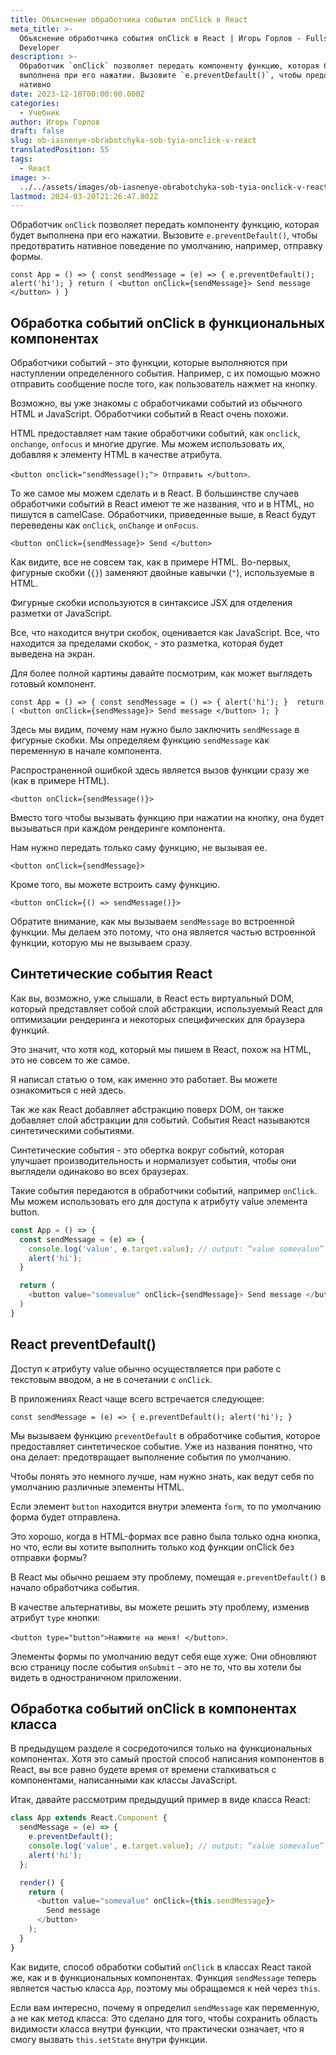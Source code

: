 ```yaml
---
title: Объяснение обработчика события onClick в React
meta_title: >-
  Объяснение обработчика события onClick в React | Игорь Горлов - Fullstack
  Developer
description: >-
  Обработчик `onClick` позволяет передать компоненту функцию, которая будет
  выполнена при его нажатии. Вызовите `e.preventDefault()`, чтобы предотвратить
  нативно
date: 2023-12-18T00:00:00.000Z
categories:
  - Учебник
author: Игорь Горлов
draft: false
slug: ob-iasnenye-obrabotchyka-sob-tyia-onclick-v-react
translatedPosition: 55
tags:
  - React
image: >-
  ../../assets/images/ob-iasnenye-obrabotchyka-sob-tyia-onclick-v-react-Dec-18-2023.avif
lastmod: 2024-03-20T21:26:47.802Z
---
```


Обработчик `onClick` позволяет передать компоненту функцию, которая будет выполнена при его нажатии. Вызовите `e.preventDefault()`, чтобы предотвратить нативное поведение по умолчанию, например, отправку формы.

`const App = () => { const sendMessage = (e) => { e.preventDefault(); alert('hi'); } return ( <button onClick={sendMessage}> Send message </button> ) }`

## Обработка событий onClick в функциональных компонентах

Обработчики событий - это функции, которые выполняются при наступлении определенного события. Например, с их помощью можно отправить сообщение после того, как пользователь нажмет на кнопку.

Возможно, вы уже знакомы с обработчиками событий из обычного HTML и JavaScript. Обработчики событий в React очень похожи.

HTML предоставляет нам такие обработчики событий, как `onclick`, `onchange`, `onfocus` и многие другие. Мы можем использовать их, добавляя к элементу HTML в качестве атрибута.

`<button onclick="sendMessage();"> Отправить </button>`.

То же самое мы можем сделать и в React. В большинстве случаев обработчики событий в React имеют те же названия, что и в HTML, но пишутся в camelCase. Обработчики, приведенные выше, в React будут переведены как `onClick`, `onChange` и `onFocus`.

`<button onClick={sendMessage}> Send </button>`

Как видите, все не совсем так, как в примере HTML. Во-первых, фигурные скобки (`{}`) заменяют двойные кавычки (`"`), используемые в HTML.

Фигурные скобки используются в синтаксисе JSX для отделения разметки от JavaScript.

Все, что находится внутри скобок, оценивается как JavaScript. Все, что находится за пределами скобок, - это разметка, которая будет выведена на экран.

Для более полной картины давайте посмотрим, как может выглядеть готовый компонент.

`const App = () => { const sendMessage = () => { alert('hi'); }  return ( <button onClick={sendMessage}> Send message </button> ); }`

Здесь мы видим, почему нам нужно было заключить `sendMessage` в фигурные скобки. Мы определяем функцию `sendMessage` как переменную в начале компонента.

Распространенной ошибкой здесь является вызов функции сразу же (как в примере HTML).

`<button onClick={sendMessage()}>`

Вместо того чтобы вызывать функцию при нажатии на кнопку, она будет вызываться при каждом рендеринге компонента.

Нам нужно передать только саму функцию, не вызывая ее.

`<button onClick={sendMessage}>`

Кроме того, вы можете встроить саму функцию.

`<button onClick={() => sendMessage()}>`

Обратите внимание, как мы вызываем `sendMessage` во встроенной функции. Мы делаем это потому, что она является частью встроенной функции, которую мы не вызываем сразу.

## Синтетические события React

Как вы, возможно, уже слышали, в React есть виртуальный DOM, который представляет собой слой абстракции, используемый React для оптимизации рендеринга и некоторых специфических для браузера функций.

Это значит, что хотя код, который мы пишем в React, похож на HTML, это не совсем то же самое.

Я написал статью о том, как именно это работает. Вы можете ознакомиться с ней здесь.

Так же как React добавляет абстракцию поверх DOM, он также добавляет слой абстракции для событий. События React называются синтетическими событиями.

Синтетические события - это обертка вокруг событий, которая улучшает производительность и нормализует события, чтобы они выглядели одинаково во всех браузерах.

Такие события передаются в обработчики событий, например `onClick`. Мы можем использовать его для доступа к атрибуту value элемента button.

```ts
const App = () => {
  const sendMessage = (e) => {
    console.log('value', e.target.value); // output: “value somevalue”
    alert('hi');
  }

  return (
    <button value="somevalue" onClick={sendMessage}> Send message </button>
  )
}
```

## React preventDefault()

Доступ к атрибуту value обычно осуществляется при работе с текстовым вводом, а не в сочетании с `onClick`.

В приложениях React чаще всего встречается следующее:

`const sendMessage = (e) => { e.preventDefault(); alert('hi'); }`

Мы вызываем функцию `preventDefault` в обработчике события, которое предоставляет синтетическое событие. Уже из названия понятно, что она делает: предотвращает выполнение события по умолчанию.

Чтобы понять это немного лучше, нам нужно знать, как ведут себя по умолчанию различные элементы HTML.

Если элемент `button` находится внутри элемента `form`, то по умолчанию форма будет отправлена.

Это хорошо, когда в HTML-формах все равно была только одна кнопка, но что, если вы хотите выполнить только код функции onClick без отправки формы?

В React мы обычно решаем эту проблему, помещая `e.preventDefault()` в начало обработчика события.

В качестве альтернативы, вы можете решить эту проблему, изменив атрибут `type` кнопки:

`<button type="button">Нажмите на меня! </button>`.

Элементы формы по умолчанию ведут себя еще хуже: Они обновляют всю страницу после события `onSubmit` - это не то, что вы хотели бы видеть в одностраничном приложении.

## Обработка событий onClick в компонентах класса

В предыдущем разделе я сосредоточился только на функциональных компонентах. Хотя это самый простой способ написания компонентов в React, вы все равно будете время от времени сталкиваться с компонентами, написанными как классы JavaScript.

Итак, давайте рассмотрим предыдущий пример в виде класса React:

```ts
class App extends React.Component {
  sendMessage = (e) => {
    e.preventDefault();
    console.log('value', e.target.value); // output: “value somevalue”
    alert('hi');
  };

  render() {
    return (
      <button value="somevalue" onClick={this.sendMessage}>
        Send message
      </button>
    );
  }
}
```

Как видите, способ обработки событий `onClick` в классах React такой же, как и в функциональных компонентах. Функция `sendMessage` теперь является частью класса `App`, поэтому мы обращаемся к ней через `this`.

Если вам интересно, почему я определил `sendMessage` как переменную, а не как метод класса: Это сделано для того, чтобы сохранить область видимости класса внутри функции, что практически означает, что я смогу вызвать `this.setState` внутри функции.
